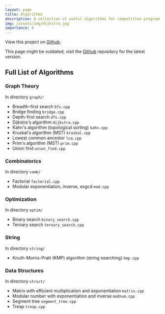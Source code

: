 ```yaml
---
layout: page
title: Algorithms
description: A collection of useful algorithms for competitive programming.
img: /assets/img/dijkstra.jpg
importance: 4
---
```


View this project on [Github](https://github.com/elvis-pan/algorithm).

This page might be outdated, visit the [Github](https://github.com/elvis-pan/algorithm) repository for the latest version.

## Full List of Algorithms

### Graph Theory
In directory `graph/`:
- Breadth-first search `bfs.cpp`
- Bridge finding `bridge.cpp`
- Depth-first search `dfs.cpp`
- Dijkstra's algorithm `dijkstra.cpp`
- Kahn's algorithm (topological sorting) `kahn.cpp`
- Kruskal's algorithm (MST) `kruskal.cpp`
- Lowest common ancestor `lca.cpp`
- Prim's algorithm (MST) `prim.cpp`
- Union find `union_find.cpp`

### Combinatorics
In directory `comb/`
- Factorial `factorial.cpp`
- Modular exponentiation, inverse, exgcd `mod.cpp`

### Optimization
In directory `optim/`
- Binary search `binary_search.cpp`
- Ternary search `ternary_search.cpp`

### String
In directory `string/`
- Knuth-Morris-Pratt (KMP) algorithm (string searching) `kmp.cpp`

### Data Structures
In directory `struct/`
- Matrix with efficient multiplication and exponentiation `matrix.cpp`
- Modular number with exponentiation and inverse `modnum.cpp`
- Segment tree `segment_tree.cpp`
- Treap `treap.cpp`


